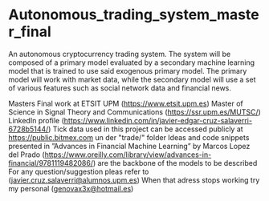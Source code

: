 # Autonomous_trading_system_master_final
An autonomous cryptocurrency trading system. The system will be composed of a primary model evaluated by a secondary machine learning model that is trained to use said exogenous primary model. The primary model will work with market data, while the secondary model will use a set of various features such as social network data and financial news.

Masters Final work at ETSIT UPM (https://www.etsit.upm.es)
Master of Science in Signal Theory and Communications (https://ssr.upm.es/MUTSC/)
LinkedIn profile (https://www.linkedin.com/in/javier-edgar-cruz-salaverri-6728b5144/)
Tick data used in this project can be accessed publicly at https://public.bitmex.com un der "trade/" folder
Ideas and code snippets presented in ”Advances in Financial Machine Learning” by Marcos Lopez del Prado (https://www.oreilly.com/library/view/advances-in-financial/9781119482086/)
are the backbone of the models to be described
For any question/suggestion pleas refer to (javier.cruz.salaverri@alumnos.upm.es) When that adress stops working try my personal (genovax3x@hotmail.es)
